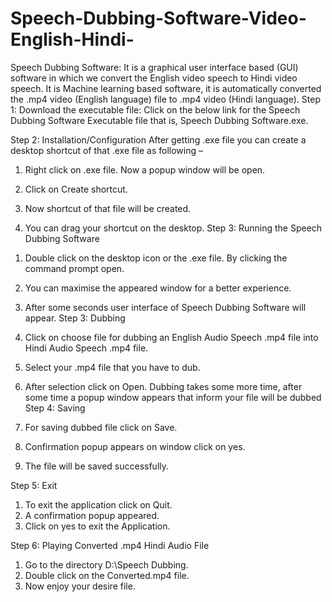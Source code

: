 # Speech-Dubbing-Software-Video-English-Hindi-
Speech Dubbing Software: It is a graphical user interface based (GUI) software in which we convert the English video speech to Hindi video speech. It is Machine learning based software, it is automatically converted the .mp4 video (English language) file to .mp4 video (Hindi language).
Step 1: 
Download the executable file:
Click on the below link for the Speech Dubbing Software Executable file that is,
Speech Dubbing Software.exe.

Step 2: 
Installation/Configuration
After getting .exe file you can create a desktop shortcut of that .exe file as following –


1.	Right click on .exe file. Now a popup window will be open.
2.	Click on Create shortcut.

3.	Now shortcut of that file will be created.

	
4.	You can drag your shortcut on the desktop.
Step 3:
Running the Speech Dubbing Software 
	
1)	Double click on the desktop icon or the .exe file. By clicking the command prompt open.
2)	You can maximise the appeared window for a better experience.
3)	After some seconds user interface of Speech Dubbing Software will appear.
Step 3:
Dubbing
	
1)	Click on choose file for dubbing an English Audio Speech .mp4 file into Hindi Audio Speech .mp4 file.
2)	Select your .mp4 file that you have to dub.
3)	After selection click on Open. Dubbing takes some more time, after some time a popup window appears that inform your file will be dubbed
Step 4:
Saving
1)	For saving dubbed file click on Save.
2)	Confirmation popup appears on window click on yes.
3)	The file will be saved successfully.
 

Step 5:
Exit
	
1)	To exit the application click on Quit.
2)	A confirmation popup appeared.
3)	Click on yes to exit the Application.



Step 6:
Playing Converted .mp4 Hindi Audio File

1)	Go to the directory D:\Speech Dubbing.
2)	Double click on the Converted.mp4 file.
3)	Now enjoy your desire file.
